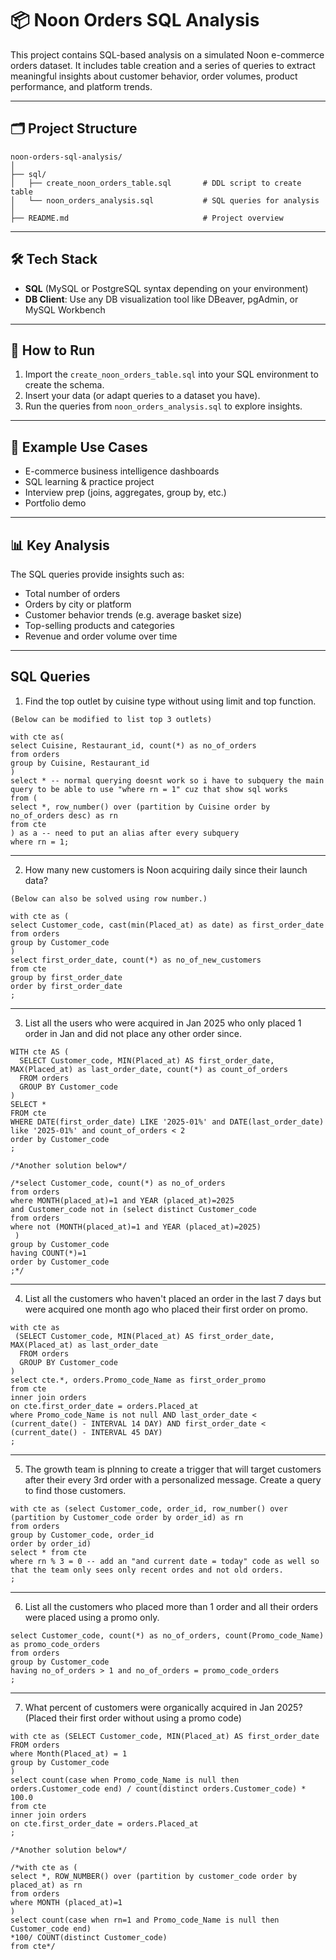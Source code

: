 # 📦 Noon Orders SQL Analysis

This project contains SQL-based analysis on a simulated Noon e-commerce orders dataset. It includes table creation and a series of queries to extract meaningful insights about customer behavior, order volumes, product performance, and platform trends.

---

## 🗂️ Project Structure
```
noon-orders-sql-analysis/
│
├── sql/
│   ├── create_noon_orders_table.sql       # DDL script to create table
│   └── noon_orders_analysis.sql           # SQL queries for analysis
│
├── README.md                              # Project overview
```
---

## 🛠️ Tech Stack

- **SQL** (MySQL or PostgreSQL syntax depending on your environment)
- **DB Client**: Use any DB visualization tool like DBeaver, pgAdmin, or MySQL Workbench

---

## 🚀 How to Run

1. Import the `create_noon_orders_table.sql` into your SQL environment to create the schema.
2. Insert your data (or adapt queries to a dataset you have).
3. Run the queries from `noon_orders_analysis.sql` to explore insights.

---

## 📁 Example Use Cases

- E-commerce business intelligence dashboards
- SQL learning & practice project
- Interview prep (joins, aggregates, group by, etc.)
- Portfolio demo

---

## 📊 Key Analysis

The SQL queries provide insights such as:

- Total number of orders
- Orders by city or platform
- Customer behavior trends (e.g. average basket size)
- Top-selling products and categories
- Revenue and order volume over time

---

## SQL Queries
1. Find the top outlet by cuisine type without using limit and top function.
```
(Below can be modified to list top 3 outlets)

with cte as(
select Cuisine, Restaurant_id, count(*) as no_of_orders 
from orders
group by Cuisine, Restaurant_id
)
select * -- normal querying doesnt work so i have to subquery the main query to be able to use "where rn = 1" cuz that show sql works
from (
select *, row_number() over (partition by Cuisine order by no_of_orders desc) as rn
from cte
) as a -- need to put an alias after every subquery
where rn = 1;
```

---

2. How many new customers is Noon acquiring daily since their launch data?
```
(Below can also be solved using row number.)

with cte as (
select Customer_code, cast(min(Placed_at) as date) as first_order_date
from orders
group by Customer_code
)
select first_order_date, count(*) as no_of_new_customers
from cte
group by first_order_date
order by first_order_date
;
```

---

3. List  all the users who were acquired in Jan 2025 who only placed 1 order in Jan and did not place any other order since.
```
WITH cte AS (
  SELECT Customer_code, MIN(Placed_at) AS first_order_date, MAX(Placed_at) as last_order_date, count(*) as count_of_orders
  FROM orders
  GROUP BY Customer_code
)
SELECT *
FROM cte
WHERE DATE(first_order_date) LIKE '2025-01%' and DATE(last_order_date) like '2025-01%' and count_of_orders < 2
order by Customer_code
;

/*Another solution below*/

/*select Customer_code, count(*) as no_of_orders
from orders
where MONTH(placed_at)=1 and YEAR (placed_at)=2025
and Customer_code not in (select distinct Customer_code
from orders
where not (MONTH(placed_at)=1 and YEAR (placed_at)=2025)
 )
group by Customer_code
having COUNT(*)=1
order by Customer_code
;*/
```

---

4. List all the customers who haven't placed an order in the last 7 days but were acquired one month ago who placed their first order on promo.
```
with cte as
 (SELECT Customer_code, MIN(Placed_at) AS first_order_date, MAX(Placed_at) as last_order_date
  FROM orders
  GROUP BY Customer_code
)
select cte.*, orders.Promo_code_Name as first_order_promo 
from cte
inner join orders
on cte.first_order_date = orders.Placed_at
where Promo_code_Name is not null AND last_order_date < (current_date() - INTERVAL 14 DAY) AND first_order_date < (current_date() - INTERVAL 45 DAY)
;
```

---

5. The growth team is plnning to create a trigger that will target customers after their every 3rd order with a personalized message. Create a query to find those customers.
```
with cte as (select Customer_code, order_id, row_number() over (partition by Customer_code order by order_id) as rn
from orders
group by Customer_code, order_id
order by order_id)
select * from cte
where rn % 3 = 0 -- add an "and current date = today" code as well so that the team only sees only recent ordes and not old orders.
;
```

---


6. List all the customers who placed more than 1 order and all their orders were placed using a promo only.
```
select Customer_code, count(*) as no_of_orders, count(Promo_code_Name) as promo_code_orders
from orders
group by Customer_code
having no_of_orders > 1 and no_of_orders = promo_code_orders
;
```

---


7. What percent of customers were organically acquired in Jan 2025? (Placed their first order without using a promo code)
```
with cte as (SELECT Customer_code, MIN(Placed_at) AS first_order_date
FROM orders
where Month(Placed_at) = 1
group by Customer_code
)
select count(case when Promo_code_Name is null then orders.Customer_code end) / count(distinct orders.Customer_code) * 100.0
from cte
inner join orders 
on cte.first_order_date = orders.Placed_at
;

/*Another solution below*/

/*with cte as (
select *, ROW_NUMBER() over (partition by customer_code order by placed_at) as rn
from orders
where MONTH (placed_at)=1
)
select count(case when rn=1 and Promo_code_Name is null then Customer_code end)
*100/ COUNT(distinct Customer_code)
from cte*/
```

